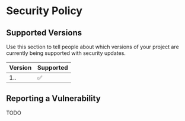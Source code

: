 # Security Policy

## Supported Versions

Use this section to tell people about which versions of your project are
currently being supported with security updates.

| Version | Supported          |
| ------- | ------------------ |
| 1.*.*     | :white_check_mark: | 

## Reporting a Vulnerability
TODO
